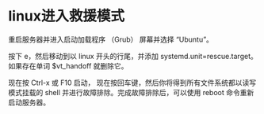 ﻿# linux进入救援模式

重启服务器并进入启动加载程序 （Grub） 屏幕并选择 “Ubuntu”。

按下 e，然后移动到以 linux 开头的行尾，并添加 systemd.unit=rescue.target。如果存在单词 $vt_handoff 就删除它。

现在按 Ctrl-x 或 F10 启动，
现在按回车键，然后你将得到所有文件系统都以读写模式挂载的 shell 并进行故障排除。完成故障排除后，可以使用 reboot 命令重新启动服务器。



